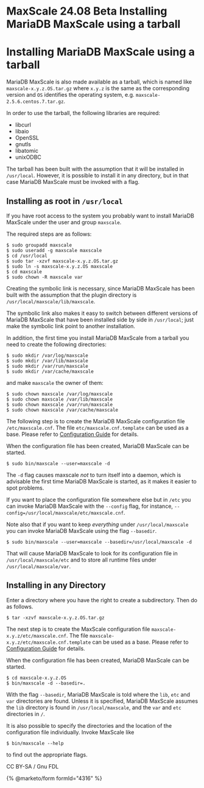 
# MaxScale 24.08 Beta Installing MariaDB MaxScale using a tarball

# Installing MariaDB MaxScale using a tarball


MariaDB MaxScale is also made available as a tarball, which is named like
`maxscale-x.y.z.OS.tar.gz` where `x.y.z` is the same as the corresponding version and `OS`
identifies the operating system, e.g. `maxscale-2.5.6.centos.7.tar.gz`.


In order to use the tarball, the following libraries are required:


* libcurl
* libaio
* OpenSSL
* gnutls
* libatomic
* unixODBC


The tarball has been built with the assumption that it will be installed in `/usr/local`.
However, it is possible to install it in any directory, but in that case MariaDB MaxScale
must be invoked with a flag.


## Installing as root in `/usr/local`


If you have root access to the system you probably want to install MariaDB MaxScale under
the user and group `maxscale`.


The required steps are as follows:


```
$ sudo groupadd maxscale
$ sudo useradd -g maxscale maxscale
$ cd /usr/local
$ sudo tar -xzvf maxscale-x.y.z.OS.tar.gz
$ sudo ln -s maxscale-x.y.z.OS maxscale
$ cd maxscale
$ sudo chown -R maxscale var
```


Creating the symbolic link is necessary, since MariaDB MaxScale has been built
with the assumption that the plugin directory is `/usr/local/maxscale/lib/maxscale`.


The symbolic link also makes it easy to switch between different versions of
MariaDB MaxScale that have been installed side by side in `/usr/local`;
just make the symbolic link point to another installation.


In addition, the first time you install MariaDB MaxScale from a tarball
you need to create the following directories:


```
$ sudo mkdir /var/log/maxscale
$ sudo mkdir /var/lib/maxscale
$ sudo mkdir /var/run/maxscale
$ sudo mkdir /var/cache/maxscale
```


and make `maxscale` the owner of them:


```
$ sudo chown maxscale /var/log/maxscale
$ sudo chown maxscale /var/lib/maxscale
$ sudo chown maxscale /var/run/maxscale
$ sudo chown maxscale /var/cache/maxscale
```


The following step is to create the MariaDB MaxScale configuration file `/etc/maxscale.cnf`.
The file `etc/maxscale.cnf.template` can be used as a base.
Please refer to [Configuration Guide](mariadb-maxscale-2408-maxscale-2408-beta-mariadb-maxscale-configuration-guide.md) for details.


When the configuration file has been created, MariaDB MaxScale can be started.


```
$ sudo bin/maxscale --user=maxscale -d
```


The `-d` flag causes maxscale *not* to turn itself into a daemon,
which is advisable the first time MariaDB MaxScale is started, as it makes it easier to spot problems.


If you want to place the configuration file somewhere else but in `/etc`
you can invoke MariaDB MaxScale with the `--config` flag,
for instance, `--config=/usr/local/maxscale/etc/maxscale.cnf`.


Note also that if you want to keep *everything* under `/usr/local/maxscale`
you can invoke MariaDB MaxScale using the flag `--basedir`.


```
$ sudo bin/maxscale --user=maxscale --basedir=/usr/local/maxscale -d
```


That will cause MariaDB MaxScale to look for its configuration file in
`/usr/local/maxscale/etc` and to store all runtime files under `/usr/local/maxscale/var`.


## Installing in any Directory


Enter a directory where you have the right to create a subdirectory. Then do as follows.


```
$ tar -xzvf maxscale-x.y.z.OS.tar.gz
```


The next step is to create the MaxScale configuration file `maxscale-x.y.z/etc/maxscale.cnf`.
The file `maxscale-x.y.z/etc/maxscale.cnf.template` can be used as a base.
Please refer to [Configuration Guide](mariadb-maxscale-2408-maxscale-2408-beta-mariadb-maxscale-configuration-guide.md) for details.


When the configuration file has been created, MariaDB MaxScale can be started.


```
$ cd maxscale-x.y.z.OS
$ bin/maxscale -d --basedir=.
```


With the flag `--basedir`, MariaDB MaxScale is told where the `lib`, `etc` and `var`
directories are found. Unless it is specified, MariaDB MaxScale assumes
the `lib` directory is found in `/usr/local/maxscale`,
and the `var` and `etc` directories in `/`.


It is also possible to specify the directories and the location of
the configuration file individually. Invoke MaxScale like


```
$ bin/maxscale --help
```


to find out the appropriate flags.


CC BY-SA / Gnu FDL


{% @marketo/form formId="4316" %}
